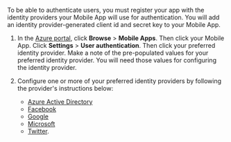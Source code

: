 
To be able to authenticate users, you must register your app with the identity providers your Mobile App will use for authentication. You will add an identity provider-generated client id and secret key to your Mobile App.

1. In the [Azure portal], click **Browse** > **Mobile Apps**. Then click your Mobile App. Click **Settings** > **User authentication**. Then click your preferred identity provider. Make a note of the pre-populated values for your preferred identity provider. You will need those values for configuring the identity provider. 

2. Configure one or more of your preferred identity providers by following the provider's instructions below: 
	* [Azure Active Directory](../articles/app-service-mobile/app-service-mobile-how-to-configure-active-directory-authentication-preview.md)
	* [Facebook](../articles/app-service-mobile/app-service-mobile-how-to-configure-facebook-authentication-preview.md)
	* [Google](../articles/app-service-mobile/app-service-mobile-how-to-configure-google-authentication-preview.md)
	* [Microsoft](../articles/app-service-mobile/app-service-mobile-how-to-configure-microsoft-authentication-preview.md)
	* [Twitter](../articles/app-service-mobile/app-service-mobile-how-to-configure-twitter-authentication-preview.md).

<!-- URLs. -->
[Azure portal]: https://portal.azure.com/
